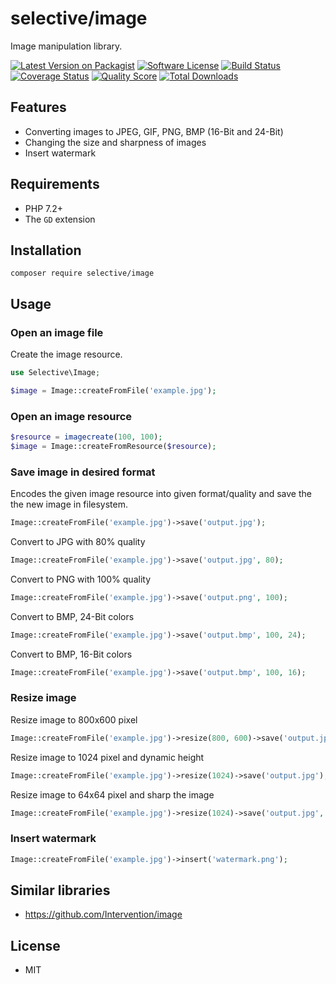 # selective/image

Image manipulation library.

[![Latest Version on Packagist](https://img.shields.io/github/release/selective-php/image.svg)](https://packagist.org/packages/selective/image)
[![Software License](https://img.shields.io/badge/license-MIT-brightgreen.svg)](LICENSE.md)
[![Build Status](https://travis-ci.org/selective-php/image.svg?branch=master)](https://travis-ci.org/selective-php/image)
[![Coverage Status](https://scrutinizer-ci.com/g/selective-php/image/badges/coverage.png?b=master)](https://scrutinizer-ci.com/g/selective-php/image/code-structure)
[![Quality Score](https://scrutinizer-ci.com/g/selective-php/image/badges/quality-score.png?b=master)](https://scrutinizer-ci.com/g/selective-php/image/?branch=master)
[![Total Downloads](https://img.shields.io/packagist/dt/selective/image.svg)](https://packagist.org/packages/selective/image/stats)


## Features

* Converting images to JPEG, GIF, PNG, BMP (16-Bit and 24-Bit)
* Changing the size and sharpness of images
* Insert watermark

## Requirements

* PHP 7.2+
* The `GD` extension

## Installation

```
composer require selective/image
```

## Usage

### Open an image file

Create the image resource.

```php
use Selective\Image;

$image = Image::createFromFile('example.jpg');
```

### Open an image resource

```php
$resource = imagecreate(100, 100);
$image = Image::createFromResource($resource);
```

### Save image in desired format

Encodes the given image resource into given format/quality 
and save the the new image in filesystem.

```php
Image::createFromFile('example.jpg')->save('output.jpg');
```

Convert to JPG with 80% quality 

```php
Image::createFromFile('example.jpg')->save('output.jpg', 80);
```

Convert to PNG with 100% quality 

```php
Image::createFromFile('example.jpg')->save('output.png', 100);
```

Convert to BMP, 24-Bit colors

```php
Image::createFromFile('example.jpg')->save('output.bmp', 100, 24);
```

Convert to BMP, 16-Bit colors

```php
Image::createFromFile('example.jpg')->save('output.bmp', 100, 16);
```

### Resize image

Resize image to 800x600 pixel

```php
Image::createFromFile('example.jpg')->resize(800, 600)->save('output.jpg');
```

Resize image to 1024 pixel and dynamic height

```php
Image::createFromFile('example.jpg')->resize(1024)->save('output.jpg');
```

Resize image to 64x64 pixel and sharp the image

```php
Image::createFromFile('example.jpg')->resize(1024)->save('output.jpg', 64, 64, true);
```

### Insert watermark

```php
Image::createFromFile('example.jpg')->insert('watermark.png');
```

## Similar libraries

* https://github.com/Intervention/image

## License

* MIT